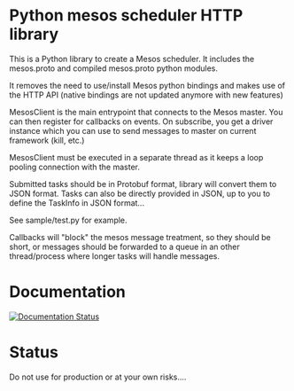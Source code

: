# Python mesos scheduler HTTP library

This is a Python library to create a Mesos scheduler. It includes the mesos.proto and compiled mesos.proto python modules.

It removes the need to use/install Mesos python bindings and makes use of the HTTP API (native bindings are not updated anymore with new features)

MesosClient is the main entrypoint that connects to the Mesos master. You can then register for callbacks on events.
On subscribe, you get a driver instance which you can use to send messages to master on current framework (kill, etc.)

MesosClient must be executed in a separate thread as it keeps a loop pooling connection with the master.

Submitted tasks should be in Protobuf format, library will convert them to JSON format. Tasks can also be directly provided in JSON, up to you to define the TaskInfo in JSON format...

See sample/test.py for example.

Callbacks will "block" the mesos message treatment, so they should be short, or messages should be forwarded to a queue in an other thread/process where longer tasks will handle messages.

# Documentation

[![Documentation Status](https://readthedocs.org/projects/osalloupython-mesos-http/badge/?version=latest)](http://osalloupython-mesos-http.readthedocs.io/en/latest/?badge=latest)



# Status

Do not use for production or at your own risks....
